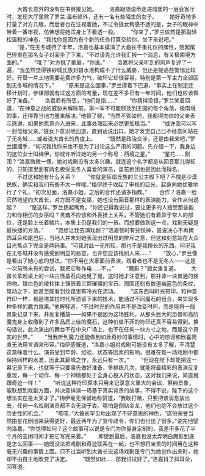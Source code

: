 　　大酋长意外的没有在书房接见她。
　　洛嘉跟随温蒂走进城堡的一层会客厅时，发现大厅里除了罗兰.温布顿外，还有一名有些陌生的女子。
　　她好奇地多打量了对方几眼，而后者也在注视着她，不过令狼女稍感不适的是，女子的眼神中带着一番审视，仿佛想将她浑身上下看透一般。
　　“你来了，”罗兰依然是那副轻松温和的神态，“我找你是因为有个新的任务打算交给你，坐下来说吧。”
　　“是，”在无冬城待了半年，洛嘉也基本摸清了大酋长不重礼仪的脾性，翘起尾巴径直在那名女子对面坐了下来，“不过请先允许我汇报一个消息，有关极南境方面的。”
　　“哦？”对方挑了挑眉，“你说。”
　　洛嘉将父亲听到的风声复述了一遍，“我虽然觉得铁砂城氏族对碧水港构成不了什么威胁，但还是提高些警惕比较好。开垦一片土地需要花费许多力气，破坏它却很容易，特别是第一军主力全部回到无冬城的情况下。”
　　“原来是这么回事，”罗兰摸着下巴道，“事实上在制定迁移计划时，参谋部就有过这方面的考量，现在差不多已有一年时间，他们也应该做好了准备。”
　　洛嘉若有所思，“他们是指……”
　　“你猜得没错，”罗兰笑着回道，“在神意之战的威胁未解除前，第一军不可能顾及到王国的每个角落，极南境的事，还得靠当地力量来解决。”他顿了顿，“当然不管如何，我都得向你的父亲表示感谢，如果他愿意介入进来，此事处理起来必然更加稳当。”
　　“或许我可以写一封信给父亲。”狼女下意识地回道，直到话说出口，她才发觉自己已不经意间站在了无冬城……或者说大酋长的角度上。
　　“既然是政治交涉，还是由我来吧，”罗兰摆摆手，“何况我找你来也不是为了讨论这么严肃的问题。先介绍一下，我身边的这位女士叫梅伊，你或许听过她的另一个称号：西境之星。”
　　“星花……剧团？”洛嘉微微一愣，她对戏剧没有太多兴趣，就连这个名字都是从回音那儿得知的，只知道里面有两名极受无冬人喜爱的演员，星花剧团也是因此而得名。
　　不过这和她有什么关系？
　　“你就是狂焰氏族的三公主殿下吧？不愧是沙漠民族，确实和我们有些不大一样呢。”梅伊终于收起了审视的目光，起身向她优雅地行了个礼，“初次见面，洛嘉小姐，之后的合作还请多指教。”
　　合作？洛嘉一脸茫然地望向大酋长，对方既不是女巫，她也没有回音那样的表演能力，合作从何说起？
　　“是这样，”罗兰扬起嘴角，“你还记得我说过，要让更多的人接受那些能力和你相仿的女巫吗？灵魂不应该和外表挂上关系，不管她们有着异于常人的部位，还是脸上长着鳞片，本质上仍是我们的一员。而想要做到这一点，戏剧无疑是最快捷的方法。”
　　“您想让我去演戏剧？”洛嘉顿时有些慌神，虽说决心不再掩饰耳朵和尾巴后，当地人并未对她表现出过明显的排斥之意，但这和刻意站在大众目光焦点下完全是两码事。“可我对此一无所知，那也不是我擅长的东西。何况我在无冬城并没有感受到明显的恶意，也许您应该找别人来……”
　　“放心，”罗兰像是看出了她心底的想法，“你不用在大家面前表演，观看者也不是无冬人——这是一次前所未有的尝试，我把它称作电……不，。”
　　“魔影？”狼女重复道。
　　大酋长拿起桌上的一块古怪晶石向她晃了晃，这时她才注意到，那并非一块普通的装饰物。银白色的棱柱体上镶嵌着三颗璀璨的宝石，周围还刻有数道幽蓝色的条纹，晃动之下，她甚至能看到纹路里有冷光在流动。
　　“这东西叫时光符印，和神意符印一样，都是塔其拉时代所遗留下来的技术，能通过不同魔石的组合，来实现多种多样的魔力效果。”他解释道，“不过时光的作用并不是改变时间，而是能将一段景象记录下来，并反复播放——如果不是因为这场胜利，从那头巨大的恐兽和高阶魔鬼身上收缴到了许多品质上佳的魔石，这种价值不菲的符印还真不容易得到。换句话说，此次演出的舞台不在中央广场上，也不在任何一块方寸之地，而是这个真实的世界。”
　　“当我听到魔力还能做到如此奇妙的事情时，心中的惊讶和欣喜简直无法用言语来形容。”梅伊感慨道，“洛嘉小姐对戏剧可能没有太多了解，不清楚这意味着什么。演员受到年龄、经验、状态等因素的影响，很难在每一场戏剧中都保持同样的水准，因此其巅峰之作，永远只有一次。”
　　“但现在陛下却能把这一幕记录下来，也就等于只要事先做好准备，多排练几次，就能将最精彩的表演反复重现，每一个动作、每一个神情都处于全身心投入的状态，这对我们来说，简直就跟奇迹一样！”
　　“听说这种符印原本只用来记录意义重大的会议、祭典景象，能联想到戏剧方面，并决意排演一场基于真实背景的故事，不得不说，陛下的这个想法实在是太天才了。”梅伊毫无保留地称赞道，“我敢打赌，只要把该消息放出去，任何一名戏剧演员都不会无动于衷。哪怕是倒贴金龙，他们也绝不会放过这个历史性的机会。”
　　“咳咳，”大酋长罕见地出现了不好意思的神色，“这份荣誉当然由星花剧团来获得更好，最近两年为了宣传政令，你们也付出了很多。”说完他望向洛嘉，“你觉得如何？这个故事可以说是专门为你量身定制的，我差不多花了半个月的空闲时间才把它写完来着。”
　　即使到最后，洛嘉也没太弄明白魔影到底是怎么回事——她既没法把戏剧和奇迹联系在一起，也不想将宝贵的时间用在这种毫无兴趣的事情上面。只不过当听到大酋长说这场戏剧是专门为她创作出来时，她却不由自主地改变了决定。
　　“既然如此……那我试试好了。”洛嘉抖了抖耳朵，回答道。